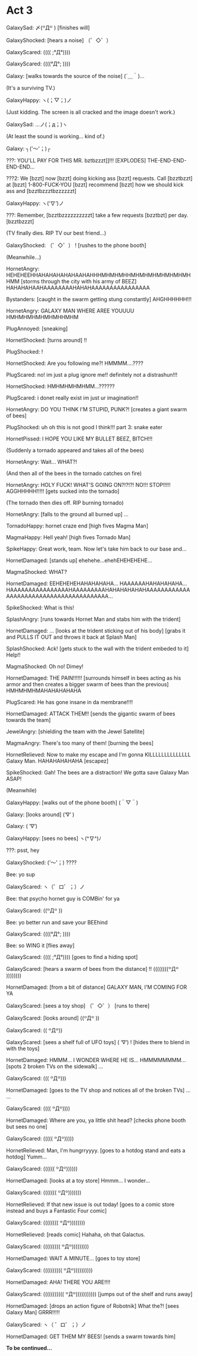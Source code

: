 <h1>Act 3</h1>

GalaxySad: 〆(꒪Д꒪ ) [finishes will]

GalaxyShocked: [hears a noise] （゜◇゜）

GalaxyScared: (((( ;°Д°))))

GalaxyScared: ((((°Д°; ))))

Galaxy: [walks towards the source of the noise] (´＿｀)...

(It's a surviving TV.)

GalaxyHappy: ヽ(；▽；)ノ

(Just kidding. The screen is all cracked and the image doesn't work.)

GalaxySad: ...ノ(；д；)ヽ

(At least the sound is working... kind of.)

Galaxy: ┐('～'；)┌

???: YOU'LL PAY FOR THIS MR. bztbzzzt]]!!! [EXPLODES] THE-END-END-END-END...

???2: We [bzzt] now [bzzt] doing kicking ass [bzzt] requests. Call [bzztbzzt] at [bzzt] 1-800-FUCK-YOU [bzzt] recommend [bzzt] how we should kick ass and [bzztbzzztbzzzzzzt]

GalaxyHappy: ヽ(‘∇‘)ノ

???: Remember, [bzztbzzzzzzzzzzt] take a few requests [bzztbzt] per day. [bzztbzzzt]

(TV finally dies. RIP TV our best friend...)

GalaxyShocked: （゜◇゜） ! [rushes to the phone booth]

(Meanwhile...)

HornetAngry: HEHEHEEHHAHAHAHAHAHAAHAHHHMHMHMHHMHMHMHMHMHMHMHHMM [storms through the city with his army of BEEZ] HAHAHAHAAHAAAAAAAAHAHAHAAAAAAAAAAAAAAAA

Bystanders: [caught in the swarm getting stung constantly] AHGHHHHHH!!!

HornetAngry: GALAXY MAN WHERE AREE YOUUUU HMHMHMHMHMHMHHMHM

PlugAnnoyed: [sneaking]

HornetShocked: [turns around] !!

PlugShocked: !

HornetShocked: Are you following me?! HMMMM....????

PlugScared: no! im just a plug ignore me!! definitely not a distrashun!!!

HornetShocked: HMHMHMHMHMM...??????

PlugScared: i donet really exist im just ur imagination!!

HornetAngry: DO YOU THINK I'M STUPID, PUNK?! [creates a giant swarm of bees]

PlugShocked: uh oh this is not good I think!!! part 3: snake eater

HornetPissed: I HOPE YOU LIKE MY BULLET BEEZ, BITCH!!!

(Suddenly a tornado appeared and takes all of the bees)

HornetAngry: Wait... WHAT?!

(And then all of the bees in the tornado catches on fire)

HornetAngry: HOLY FUCK! WHAT'S GOING ON?!?!?! NO!!! STOP!!!!! AGGHHHHH!!!!! [gets sucked into the tornado]

(The tornado then dies off. RIP burning tornado)

HornetAngry: [falls to the ground all burned up] ...

TornadoHappy: hornet craze end [high fives Magma Man]

MagmaHappy: Hell yeah! [high fives Tornado Man]

SpikeHappy: Great work, team. Now let's take him back to our base and...

HornetDamaged: [stands up] ehehehe...ehehEHEHEHEHE...

MagmaShocked: WHAT?

HornetDamaged: EEHEHEHEHAHAHAHAHA... HAAAAAAHAHAHAHAHA... HAAAAAAAAAAAAAAAAHAAAAAAAAAHAHAHAHAHAHAAAAAAAAAAAAAAAAAAAAAAAAAAAAAAAAAAAAAAAA...

SpikeShocked: What is this!

SplashAngry: [runs towards Hornet Man and stabs him with the trident]

HornetDamaged: ... [looks at the trident sticking out of his body] [grabs it and PULLS IT OUT and throws it back at Splash Man]

SplashShocked: Ack! [gets stuck to the wall with the trident embeded to it] Help!!

MagmaShocked: Oh no! Dimey!

HornetDamaged: THE PAIN!!!!!! [surrounds himself in bees acting as his armor and then creates a bigger swarm of bees than the previous] HMHMHMHMAHAHAHAHAHA

PlugScared: He has gone insane in da membrane!!!!

HornetDamaged: ATTACK THEM!! [sends the gigantic swarm of bees towards the team]

JewelAngry: [shielding the team with the Jewel Satellite]

MagmaAngry: There's too many of them! [burning the bees]

HornetRelieved: Now to make my escape and I'm gonna KILLLLLLLLLLLLLL Galaxy Man. HAHAHAHAHAHA [escapez]

SpikeShocked: Gah! The bees are a distraction! We gotta save Galaxy Man ASAP!

(Meanwhile)

GalaxyHappy: [walks out of the phone booth] (＾▽＾)

Galaxy: [looks around] (‘∇‘ )

Galaxy: ( ‘∇‘)

GalaxyHappy: [sees no bees] ヽ(^∇^)ﾉ

???: psst, hey

GalaxyShocked: ('～'；) ????

Bee: yo sup

GalaxyScared: ヽ（゜ロ゜；）ノ

Bee: that psycho hornet guy is COMBin' for ya

GalaxyScared: ((꒪Д꒪ ))

Bee: yo better run and save your BEEhind

GalaxyScared: ((((°Д°; ))))

Bee: so WING it [flies away]

GalaxyScared: (((( ;°Д°)))) [goes to find a hiding spot]

GalaxyScared: [hears a swarm of bees from the distance] !! ((((((((꒪Д꒪ ))))))))

HornetDamaged: [from a bit of distance] GALAXY MAN, I'M COMING FOR YA

GalaxyScared: [sees a toy shop] （゜◇゜） [runs to there]

GalaxyScared: [looks around] ((꒪Д꒪ ))

GalaxyScared: (( ꒪Д꒪))

GalaxyScared: [sees a shelf full of UFO toys] ( ‘∇‘) ! [hides there to blend in with the toys]

HornetDamaged: HMMM... I WONDER WHERE HE IS... HMMMMMMMM... [spots 2 broken TVs on the sidewalk] ...

GalaxyScared: ((( ꒪Д꒪)))

HornetDamaged: [goes to the TV shop and notices all of the broken TVs] ... ...

GalaxyScared: (((( ꒪Д꒪))))

HornetDamaged: Where are you, ya little shit head? [checks phone booth but sees no one]

GalaxyScared: ((((( ꒪Д꒪)))))

HornetRelieved: Man, I'm hungrryyyy. [goes to a hotdog stand and eats a hotdog] Yumm...

GalaxyScared: (((((( ꒪Д꒪))))))

HornetDamaged: [looks at a toy store] Hmmm... I wonder...

GalaxyScared: ((((((( ꒪Д꒪)))))))

HornetRelieved: If that new issue is out today! [goes to a comic store instead and buys a Fantastic Four comic]

GalaxyScared: (((((((( ꒪Д꒪))))))))

HornetRelieved: [reads comic] Hahaha, oh that Galactus.

GalaxyScared: ((((((((( ꒪Д꒪)))))))))

HornetDamaged: WAIT A MINUTE... [goes to toy store]

GalaxyScared: (((((((((( ꒪Д꒪))))))))))

HornetDamaged: AHA! THERE YOU ARE!!!!

GalaxyScared: ((((((((((( ꒪Д꒪))))))))))) [jumps out of the shelf and runs away]

HornetDamaged: [drops an action figure of Robotnik] What the?! [sees Galaxy Man] GRRR!!!!!

GalaxyScared: ヽ（ ゜ロ゜；）ノ

HornetDamaged: GET THEM MY BEES! [sends a swarm towards him]



**To be continued...**

<script src="assets/js/replacediv.js"></script>
<script src="assets/js/mugshots.js"></script>
